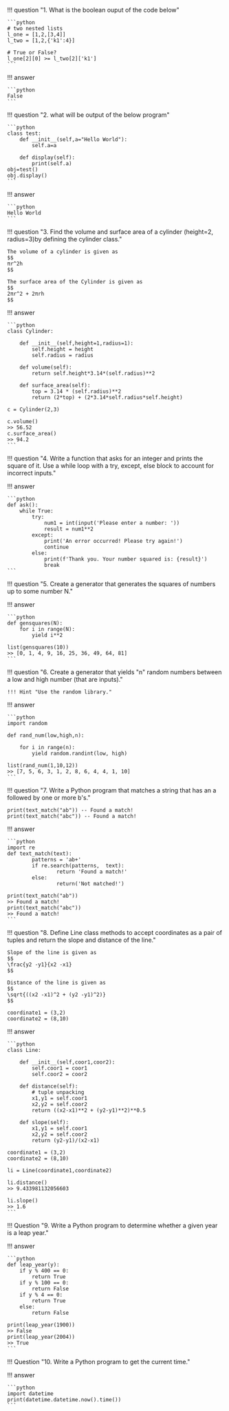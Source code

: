 !!! question "1. What is the boolean ouput of the code below"

    ```python
    # two nested lists
    l_one = [1,2,[3,4]]
    l_two = [1,2,{'k1':4}]

    # True or False?
    l_one[2][0] >= l_two[2]['k1']
    ```

!!! answer

    ```python
    False
    ```

!!! question "2. what will be output of the below program"

    ```python
    class test:
        def __init__(self,a="Hello World"):
            self.a=a
    
        def display(self):
            print(self.a)
    obj=test()
    obj.display()
    ```

!!! answer

    ```python
    Hello World
    ```


!!! question "3. Find the volume and surface area of a cylinder (height=2, radius=3)by defining the cylinder class."  
    
    The volume of a cylinder is given as
    $$
    πr^2h
    $$

    The surface area of the Cylinder is given as
    $$
    2πr^2 + 2πrh
    $$ 

!!! answer

    ```python
    class Cylinder:
    
        def __init__(self,height=1,radius=1):
            self.height = height
            self.radius = radius
            
        def volume(self):
            return self.height*3.14*(self.radius)**2
        
        def surface_area(self):
            top = 3.14 * (self.radius)**2
            return (2*top) + (2*3.14*self.radius*self.height)

    c = Cylinder(2,3)

    c.volume()
    >> 56.52
    c.surface_area()
    >> 94.2
    ```

!!! question "4. Write a function that asks for an integer and prints the square of it. Use a while loop with a try, except, else block to account for incorrect inputs."

!!! answer

    ```python
    def ask():
        while True:
            try:
                num1 = int(input('Please enter a number: '))
                result = num1**2
            except:
                print('An error occurred! Please try again!')
                continue
            else:
                print(f'Thank you. Your number squared is: {result}')
                break
    ```

!!! question "5. Create a generator that generates the squares of numbers up to some number N."

!!! answer

    ```python
    def gensquares(N):
        for i in range(N):
            yield i**2

    list(gensquares(10))
    >> [0, 1, 4, 9, 16, 25, 36, 49, 64, 81]
    ```

!!! question "6. Create a generator that yields "n" random numbers between a low and high number (that are inputs)."

    !!! Hint "Use the random library."

!!! answer

    ```python
    import random

    def rand_num(low,high,n):
        
        for i in range(n):
            yield random.randint(low, high)

    list(rand_num(1,10,12))
    >> [7, 5, 6, 3, 1, 2, 8, 6, 4, 4, 1, 10]
    ```

!!! question "7. Write a Python program that matches a string that has an a followed by one or more b's."

    print(text_match("ab")) -- Found a match!    
    print(text_match("abc")) -- Found a match!

!!! answer

    ```python
    import re
    def text_match(text):
            patterns = 'ab+'
            if re.search(patterns,  text):
                    return 'Found a match!'
            else:
                    return('Not matched!')

    print(text_match("ab"))
    >> Found a match!
    print(text_match("abc"))
    >> Found a match!
    ```

!!! question "8. Define Line class methods to accept coordinates as a pair of tuples and return the slope and distance of the line."

    Slope of the line is given as
    $$
    \frac{y2 -y1}{x2 -x1}
    $$

    Distance of the line is given as  
    $$
    \sqrt{((x2 -x1)^2 + (y2 -y1)^2)}
    $$

    coordinate1 = (3,2)
    coordinate2 = (8,10)    

!!! answer

    ```python
    class Line:
    
        def __init__(self,coor1,coor2):
            self.coor1 = coor1
            self.coor2 = coor2
        
        def distance(self):
            # tuple unpacking
            x1,y1 = self.coor1
            x2,y2 = self.coor2
            return ((x2-x1)**2 + (y2-y1)**2)**0.5
        
        def slope(self):
            x1,y1 = self.coor1
            x2,y2 = self.coor2
            return (y2-y1)/(x2-x1)

    coordinate1 = (3,2)
    coordinate2 = (8,10)

    li = Line(coordinate1,coordinate2)

    li.distance()
    >> 9.433981132056603

    li.slope()
    >> 1.6
    ```

!!! Question "9. Write a Python program to determine whether a given year is a leap year."

!!! answer

    ```python
    def leap_year(y):
        if y % 400 == 0:
            return True
        if y % 100 == 0:
            return False
        if y % 4 == 0:
            return True
        else:
            return False

    print(leap_year(1900))
    >> False
    print(leap_year(2004))
    >> True
    ```

!!! Question "10. Write a Python program to get the current time."

!!! answer

    ```python
    import datetime
    print(datetime.datetime.now().time())
    ```
